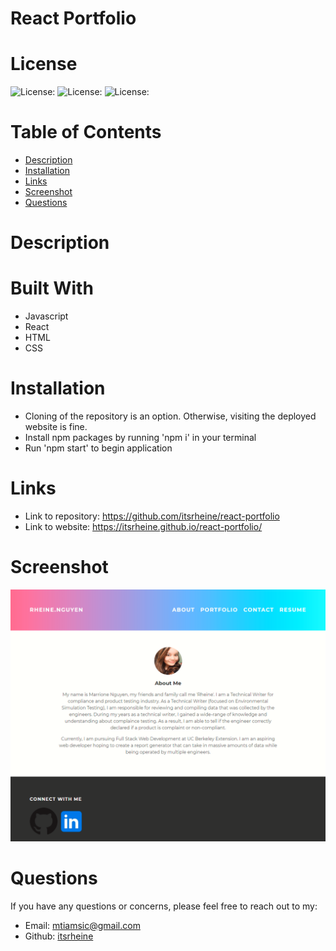 # React Portfolio

# License
  
![License: ](https://img.shields.io/badge/javascript-67.5-0298c3.svg)
![License: ](https://img.shields.io/badge/html-6.3-0298c3.svg)
![License: ](https://img.shields.io/badge/css-26.2-0298c3.svg)

# Table of Contents

- [Description](#description)
- [Installation](#installation)
- [Links](#links)
- [Screenshot](#screenshot)
- [Questions](#questions)

# Description


# Built With
- Javascript
- React
- HTML
- CSS

# Installation
- Cloning of the repository is an option. Otherwise, visiting the deployed website is fine.
- Install npm packages by running 'npm i' in your terminal
- Run 'npm start' to begin application

# Links
- Link to repository: https://github.com/itsrheine/react-portfolio
- Link to website: https://itsrheine.github.io/react-portfolio/

# Screenshot
![Screenshot](src/assets/images/ss.PNG)

# Questions
If you have any questions or concerns, please feel free to reach out to my:
- Email: [mtiamsic@gmail.com](mtiamsic@gmail.com)
- Github: [itsrheine](https://github.com/itsrheine)
